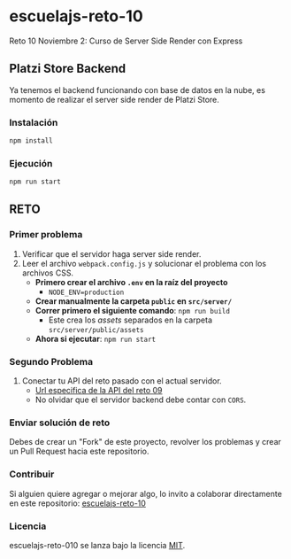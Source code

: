 # escuelajs-reto-10

Reto 10 Noviembre 2: Curso de Server Side Render con Express

## Platzi Store Backend

Ya tenemos el backend funcionando con base de datos en la nube, es momento de realizar el server side render de Platzi Store.

### Instalación

```sh
npm install
```

### Ejecución

```sh
npm run start
```

## RETO

### Primer problema

1. Verificar que el servidor haga server side render.
2. Leer el archivo `webpack.config.js` y solucionar el problema con los archivos CSS.
   - **Primero crear el archivo `.env` en la raíz del proyecto**
     - `NODE_ENV=production`
   - **Crear manualmente la carpeta `public` en `src/server/`**
   - **Correr primero el siguiente comando**: `npm run build`
     - Este crea los _assets_ separados en la carpeta `src/server/public/assets`
   - **Ahora si ejecutar**: `npm run start`

### Segundo Problema

1. Conectar tu API del reto pasado con el actual servidor.
   - [Url especifica de la API del reto 09](https://nemo1co-reto09.now.sh/api/products/)
   - No olvidar que el servidor backend debe contar con `CORS`.

### Enviar solución de reto

Debes de crear un "Fork" de este proyecto, revolver los problemas y crear un Pull Request hacia este repositorio.

### Contribuir

Si alguien quiere agregar o mejorar algo, lo invito a colaborar directamente en este repositorio: [escuelajs-reto-10](https://github.com/platzi/escuelajs-reto-10/)

### Licencia

escuelajs-reto-010 se lanza bajo la licencia [MIT](https://opensource.org/licenses/MIT).
